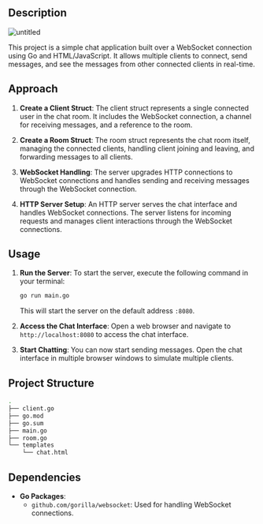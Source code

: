 ## Description
![untitled](https://github.com/user-attachments/assets/e0438042-1589-4dd1-9d07-c146347adcd1)

This project is a simple chat application built over a WebSocket connection using Go and HTML/JavaScript. It allows multiple clients to connect, send messages, and see the messages from other connected clients in real-time.

## Approach

1. **Create a Client Struct**: The client struct represents a single connected user in the chat room. It includes the WebSocket connection, a channel for receiving messages, and a reference to the room.

2. **Create a Room Struct**: The room struct represents the chat room itself, managing the connected clients, handling client joining and leaving, and forwarding messages to all clients.

3. **WebSocket Handling**: The server upgrades HTTP connections to WebSocket connections and handles sending and receiving messages through the WebSocket connection.

4. **HTTP Server Setup**: An HTTP server serves the chat interface and handles WebSocket connections. The server listens for incoming requests and manages client interactions through the WebSocket connections.

## Usage

1. **Run the Server**: To start the server, execute the following command in your terminal:

    ```bash
    go run main.go
    ```

    This will start the server on the default address `:8080`.

2. **Access the Chat Interface**: Open a web browser and navigate to `http://localhost:8080` to access the chat interface.

3. **Start Chatting**: You can now start sending messages. Open the chat interface in multiple browser windows to simulate multiple clients.

## Project Structure

```bash
.
├── client.go
├── go.mod
├── go.sum
├── main.go
├── room.go
└── templates
    └── chat.html
```

## Dependencies

- **Go Packages**:
  - `github.com/gorilla/websocket`: Used for handling WebSocket connections.
